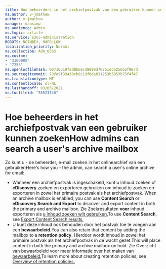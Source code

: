 ```yaml
---
title: Hoe beheerders in het archiefpostvak van een gebruiker kunnen zoeken
ms.author: v-jmathew
author: v-jmathew
manager: dansimp
ms.audience: Admin
ms.topic: article
ms.service: o365-administration
ROBOTS: NOINDEX, NOFOLLOW
localization_priority: Normal
ms.collection: Adm_O365
ms.custom:
- "3100008"
- "7255"
ms.openlocfilehash: 00710319f8d8b6ecd9d99d76751ecb256b2f867d
ms.sourcegitcommit: 78fe9f33438cb0c19f0dab31253b5853b73f4f47
ms.translationtype: MT
ms.contentlocale: nl-NL
ms.lasthandoff: 03/05/2021
ms.locfileid: "50523746"
---
```

# <a name="how-admins-can-search-a-users-archive-mailbox"></a><span data-ttu-id="8d199-102">Hoe beheerders in het archiefpostvak van een gebruiker kunnen zoeken</span><span class="sxs-lookup"><span data-stu-id="8d199-102">How admins can search a user's archive mailbox</span></span>

<span data-ttu-id="8d199-103">Zo kunt u - de beheerder, e-mail zoeken in het onlinearchief van een gebruiker:</span><span class="sxs-lookup"><span data-stu-id="8d199-103">Here's how you - the admin, can search a user's online archive for email:</span></span>

* <span data-ttu-id="8d199-104">Wanneer een archiefpostvak is ingeschakeld, kunt u Inhoud zoeken of **eDiscovery** zoeken en exporteren gebruiken om inhoud te zoeken en exporteren in zowel het primaire postvak als het archiefpostvak. </span><span class="sxs-lookup"><span data-stu-id="8d199-104">When an archive mailbox is enabled, you can use **Content Search** or **eDiscovery Search and Export** to discover and export content in both the primary and archive mailbox.</span></span> <span data-ttu-id="8d199-105">Zie Zoekresultaten **voor** inhoud exporteren als [u Inhoud zoeken wilt gebruiken.](https://docs.microsoft.com/office365/securitycompliance/export-search-results)</span><span class="sxs-lookup"><span data-stu-id="8d199-105">To use **Content Search**, see [Export Content Search results.](https://docs.microsoft.com/office365/securitycompliance/export-search-results)</span></span>
* <span data-ttu-id="8d199-106">U kunt deze inhoud ook behouden door het postvak toe te voegen aan een **bewaarbeleid.**</span><span class="sxs-lookup"><span data-stu-id="8d199-106">You can also retain that content by adding the mailbox to a **retention policy**.</span></span> <span data-ttu-id="8d199-107">Hierdoor wordt inhoud in zowel het primaire postvak als het archiefpostvak in de wacht gezet.</span><span class="sxs-lookup"><span data-stu-id="8d199-107">This will place content in both the primary and archive mailbox on hold.</span></span> <span data-ttu-id="8d199-108">Zie Overzicht van bewaarbeleid voor meer informatie over het maken van [bewaarbeleid.](https://docs.microsoft.com/office365/securitycompliance/retention-policies)</span><span class="sxs-lookup"><span data-stu-id="8d199-108">To learn more about creating retention policies, see [Overview of retention policies.](https://docs.microsoft.com/office365/securitycompliance/retention-policies)</span></span>
